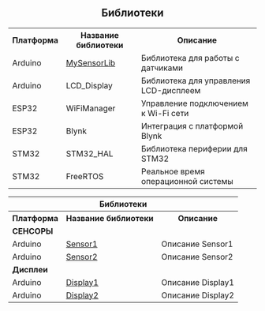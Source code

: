 <h2 align="center">Библиотеки</h2>

<table align="center">
    <tr>
      <th>Платформа</th>
      <th>Название библиотеки</th>
      <th>Описание</th>
    </tr>
    <tr>
      <td>Arduino</td>
      <td><a href="https://mysensorlib.com">MySensorLib</a></td>
      <td>Библиотека для работы с датчиками</td>
    </tr>
    <tr>
      <td>Arduino</td>
      <td>LCD_Display</td>
      <td>Библиотека для управления LCD-дисплеем</td>
    </tr>
    <tr>
      <td>ESP32</td>
      <td>WiFiManager</td>
      <td>Управление подключением к Wi-Fi сети</td>
    </tr>
    <tr>
      <td>ESP32</td>
      <td>Blynk</td>
      <td>Интеграция с платформой Blynk</td>
    </tr>
    <tr>
      <td>STM32</td>
      <td>STM32_HAL</td>
      <td>Библиотека периферии для STM32</td>
    </tr>
    <tr>
      <td>STM32</td>
      <td>FreeRTOS</td>
      <td>Реальное время операционной системы</td>
    </tr>
</table>

<p align="center">
  <table>
    <tr>
      <th colspan="3" align="center">Библиотеки</th>
    </tr>
    <tr>
      <th>Платформа</th>
      <th>Название библиотеки</th>
      <th>Описание</th>
    </tr>
    <tr>
      <td colspan="3"><b>СЕНСОРЫ</b></td>
    </tr>
    <tr>
      <td>Arduino</td>
      <td><a href="https://mysensorlib.com">Sensor1</a></td>
      <td>Описание Sensor1</td>
    </tr>
    <tr>
      <td>Arduino</td>
      <td><a href="https://mysensorlib.com">Sensor2</a></td>
      <td>Описание Sensor2</td>
    </tr>
    <tr>
      <td colspan="3"><b>Дисплеи</b></td>
    </tr>
    <tr>
      <td>Arduino</td>
      <td><a href="https://lcd_display.com">Display1</a></td>
      <td>Описание Display1</td>
    </tr>
    <tr>
      <td>Arduino</td>
      <td><a href="https://lcd_display.com">Display2</a></td>
      <td>Описание Display2</td>
    </tr>
    <!-- Другие строки таблицы -->
  </table>
</p>
